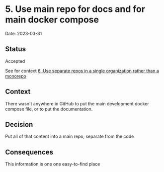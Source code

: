# 5. Use main repo for docs and for main docker compose

Date: 2023-03-31

## Status

Accepted

See for context [6. Use separate repos in a single organization rather than a monorepo](0006-use-separate-repos-in-a-single-organization-rather-than-a-monorepo.md)

## Context

There wasn't anywhere in GitHub to put the main development docker compose file, or to put the documentation.

## Decision

Put all of that content into a main repo, separate from the code

## Consequences

This information is one one easy-to-find place
